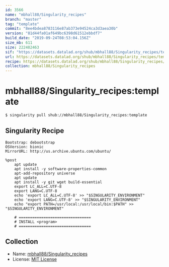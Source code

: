 ```yaml
---
id: 3566
name: "mbhall88/Singularity_recipes"
branch: "master"
tag: "template"
commit: "8ee4bdea8783116e87ab373e94524ca3d3aea30b"
version: "81d44fa01af649bc6398d61512ebbdf7"
build_date: "2019-09-24T08:53:04.156Z"
size_mb: 611
size: 222482463
sif: "https://datasets.datalad.org/shub/mbhall88/Singularity_recipes/template/2019-09-24-8ee4bdea-81d44fa0/81d44fa01af649bc6398d61512ebbdf7.simg"
url: https://datasets.datalad.org/shub/mbhall88/Singularity_recipes/template/2019-09-24-8ee4bdea-81d44fa0/
recipe: https://datasets.datalad.org/shub/mbhall88/Singularity_recipes/template/2019-09-24-8ee4bdea-81d44fa0/Singularity
collection: mbhall88/Singularity_recipes
---
```


# mbhall88/Singularity_recipes:template

```bash
$ singularity pull shub://mbhall88/Singularity_recipes:template
```

## Singularity Recipe

```singularity
Bootstrap: debootstrap
OSVersion: bionic
MirrorURL: http://us.archive.ubuntu.com/ubuntu/

%post
    apt update
    apt install -y software-properties-common
    apt-add-repository universe
    apt update
    apt install -y git wget build-essential
    export LC_ALL=C.UTF-8
    export LANG=C.UTF-8
    echo 'export LC_ALL=C.UTF-8' >> "$SINGULARITY_ENVIRONMENT"
    echo 'export LANG=C.UTF-8' >> "$SINGULARITY_ENVIRONMENT"
    echo "export PATH=/usr/local:/usr/local/bin:$PATH" >> "$SINGULARITY_ENVIRONMENT"

    # ================================
    # INSTALL <program>
    # ================================
```

## Collection

 - Name: [mbhall88/Singularity_recipes](https://github.com/mbhall88/Singularity_recipes)
 - License: [MIT License](https://api.github.com/licenses/mit)

